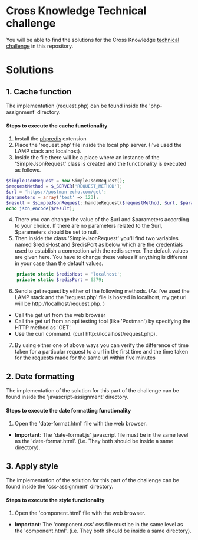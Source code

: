 
# Cross Knowledge Technical challenge

You will be able to find the solutions for the Cross Knowledge [technical challenge](https://gist.github.com/pxotox/e6f2190685d70f91a2439c9f5b5b482e) in this repository.

# Solutions

## 1. Cache function
The implementation (request.php) can be found inside the 'php-assignment' directory.
#### Steps to execute the cache functionality
1. Install the [phpredis](https://github.com/phpredis/phpredis) extension
2. Place the 'request.php' file inside the local php server. (I've used the LAMP stack and localhost).
3. Inside the file there will be a place where an instance of the 'SimpleJsonRequest' class is created and the functionality is executed as follows.
```php
$simpleJsonRequest = new SimpleJsonRequest();
$requestMethod = $_SERVER['REQUEST_METHOD'];
$url = 'https://postman-echo.com/get';
$parameters = array('test' => 123);
$result = $simpleJsonRequest::handleRequest($requestMethod, $url, $parameters);
echo json_encode($result);
```
4. There you can change the value of the $url and $parameters according to your choice. If there are no parameters related to the $url, $parameters should be set to null.
5. Then inside the class 'SimpleJsonRequest' you'll find two variables named $redisHost and $redisPort as below which are the credentials used to establish a connection with the redis server. The default values are given here. You have to change these values if anything is different in your case than the default values. 

```php
    private static $redisHost = 'localhost';
    private static $redisPort = 6379;
```
6. Send a get request by either of the following methods. (As I've used the LAMP stack and the 'request.php' file is hosted in localhost, my get url will be http://localhost/request.php. ) 
- Call the get url from the web browser
- Call the get url from an api testing tool (like 'Postman') by specifying the HTTP method as 'GET'.
- Use the curl command. (curl http://localhost/request.php).

7. By using either one of above ways you can verify the difference of time taken for a particular request to a url in the first time and the time taken for the requests made for the same url within five minutes
## 2. Date formatting
The implementation of the solution for this part of the challenge can be found inside the 'javascript-assignment' directory.

#### Steps to execute the date formatting functionality
1. Open the 'date-format.html' file with the web browser.
- **Important**: The 'date-format.js' javascript file must be in the same level as the 'date-format.html'. (i.e. They both should be inside a same directory).

## 3. Apply style
The implementation of the solution for this part of the challenge can be found inside the 'css-assignment' directory.

#### Steps to execute the style functionality
1. Open the 'component.html' file with the web browser.
- **Important**: The 'component.css' css file must be in the same level as the 'component.html'. (i.e. They both should be inside a same directory).
